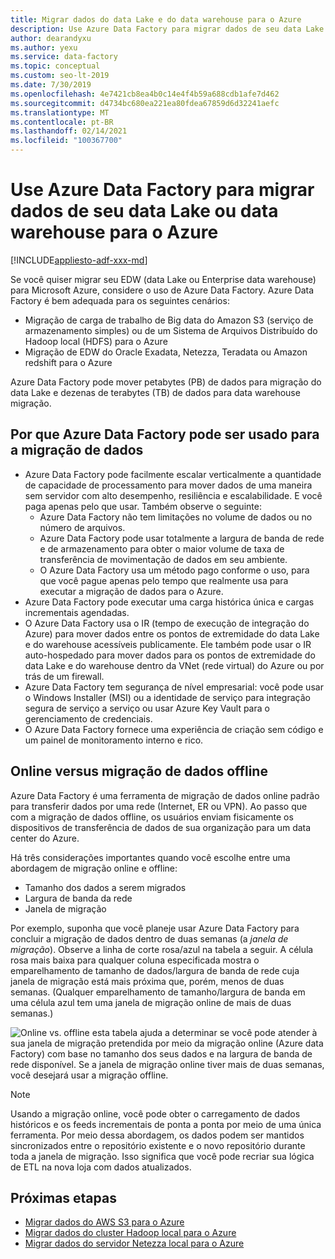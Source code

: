 ```yaml
---
title: Migrar dados do data Lake e do data warehouse para o Azure
description: Use Azure Data Factory para migrar dados de seu data Lake e data warehouse para o Azure.
author: dearandyxu
ms.author: yexu
ms.service: data-factory
ms.topic: conceptual
ms.custom: seo-lt-2019
ms.date: 7/30/2019
ms.openlocfilehash: 4e7421cb8ea4b0c14e4f4b59a688cdb1afe7d462
ms.sourcegitcommit: d4734bc680ea221ea80fdea67859d6d32241aefc
ms.translationtype: MT
ms.contentlocale: pt-BR
ms.lasthandoff: 02/14/2021
ms.locfileid: "100367700"
---
```

# <a name="use-azure-data-factory-to-migrate-data-from-your-data-lake-or-data-warehouse-to-azure"></a>Use Azure Data Factory para migrar dados de seu data Lake ou data warehouse para o Azure

[!INCLUDE[appliesto-adf-xxx-md](includes/appliesto-adf-xxx-md.md)]

Se você quiser migrar seu EDW (data Lake ou Enterprise data warehouse) para Microsoft Azure, considere o uso de Azure Data Factory. Azure Data Factory é bem adequada para os seguintes cenários:

- Migração de carga de trabalho de Big data do Amazon S3 (serviço de armazenamento simples) ou de um Sistema de Arquivos Distribuído do Hadoop local (HDFS) para o Azure
- Migração de EDW do Oracle Exadata, Netezza, Teradata ou Amazon redshift para o Azure

Azure Data Factory pode mover petabytes (PB) de dados para migração do data Lake e dezenas de terabytes (TB) de dados para data warehouse migração.

## <a name="why-azure-data-factory-can-be-used-for-data-migration"></a>Por que Azure Data Factory pode ser usado para a migração de dados

- Azure Data Factory pode facilmente escalar verticalmente a quantidade de capacidade de processamento para mover dados de uma maneira sem servidor com alto desempenho, resiliência e escalabilidade. E você paga apenas pelo que usar. Também observe o seguinte: 
  - Azure Data Factory não tem limitações no volume de dados ou no número de arquivos.
  - Azure Data Factory pode usar totalmente a largura de banda de rede e de armazenamento para obter o maior volume de taxa de transferência de movimentação de dados em seu ambiente.
  - O Azure Data Factory usa um método pago conforme o uso, para que você pague apenas pelo tempo que realmente usa para executar a migração de dados para o Azure.  
- Azure Data Factory pode executar uma carga histórica única e cargas incrementais agendadas.
- O Azure Data Factory usa o IR (tempo de execução de integração do Azure) para mover dados entre os pontos de extremidade do data Lake e do warehouse acessíveis publicamente. Ele também pode usar o IR auto-hospedado para mover dados para os pontos de extremidade do data Lake e do warehouse dentro da VNet (rede virtual) do Azure ou por trás de um firewall.
- Azure Data Factory tem segurança de nível empresarial: você pode usar o Windows Installer (MSI) ou a identidade de serviço para integração segura de serviço a serviço ou usar Azure Key Vault para o gerenciamento de credenciais.
- O Azure Data Factory fornece uma experiência de criação sem código e um painel de monitoramento interno e rico.  

## <a name="online-vs-offline-data-migration"></a>Online versus migração de dados offline

Azure Data Factory é uma ferramenta de migração de dados online padrão para transferir dados por uma rede (Internet, ER ou VPN). Ao passo que com a migração de dados offline, os usuários enviam fisicamente os dispositivos de transferência de dados de sua organização para um data center do Azure.  

Há três considerações importantes quando você escolhe entre uma abordagem de migração online e offline:  

- Tamanho dos dados a serem migrados
- Largura de banda da rede
- Janela de migração

Por exemplo, suponha que você planeje usar Azure Data Factory para concluir a migração de dados dentro de duas semanas (a *janela de migração*). Observe a linha de corte rosa/azul na tabela a seguir. A célula rosa mais baixa para qualquer coluna especificada mostra o emparelhamento de tamanho de dados/largura de banda de rede cuja janela de migração está mais próxima que, porém, menos de duas semanas. (Qualquer emparelhamento de tamanho/largura de banda em uma célula azul tem uma janela de migração online de mais de duas semanas.) 

![Online vs. offline ](media/data-migration-guidance-overview/online-offline.png) esta tabela ajuda a determinar se você pode atender à sua janela de migração pretendida por meio da migração online (Azure data Factory) com base no tamanho dos seus dados e na largura de banda de rede disponível. Se a janela de migração online tiver mais de duas semanas, você desejará usar a migração offline.

> [!NOTE]
> Usando a migração online, você pode obter o carregamento de dados históricos e os feeds incrementais de ponta a ponta por meio de uma única ferramenta.  Por meio dessa abordagem, os dados podem ser mantidos sincronizados entre o repositório existente e o novo repositório durante toda a janela de migração. Isso significa que você pode recriar sua lógica de ETL na nova loja com dados atualizados.


## <a name="next-steps"></a>Próximas etapas

- [Migrar dados do AWS S3 para o Azure](data-migration-guidance-s3-azure-storage.md)
- [Migrar dados do cluster Hadoop local para o Azure](data-migration-guidance-hdfs-azure-storage.md)
- [Migrar dados do servidor Netezza local para o Azure](data-migration-guidance-netezza-azure-sqldw.md)
